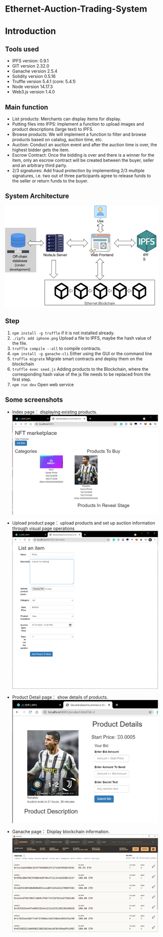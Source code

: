 # Ethernet-Auction-Trading-System

# Introduction

## Tools used

* IPFS 	    version: 0.9.1
* GIT 	    version 2.32.0
* Ganache version 2.5.4
* Solidity    version 0.5.16
* Truffle     version 5.4.1 (core: 5.4.1)
* Node 	    version 14.17.3
* Web3.js   version 1.4.0

## Main function

- List products: Merchants can display items for display.
- Putting files into IFPS: Implement a function to upload images and product descriptions (large text) to IPFS.
- Browse products: We will implement a function to filter and browse products based on catalog, auction time, etc.
- Auction: Conduct an auction event and after the auction time is over, the highest bidder gets the item.
- Escrow Contract: Once the bidding is over and there is a winner for the item, only an escrow contract will be created between the buyer, seller and an arbitrary third party.
- 2/3 signatures: Add fraud protection by implementing 2/3 multiple signatures, i.e. two out of three participants agree to release funds to the seller or return funds to the buyer.

## System Architecture
![System Architecture Page](https://raw.githubusercontent.com/jeremyRZ/Ethernet-Auction-Trading-System/main/screenshot/System%20Architecture.png)

## Step

1. `npm install -g truffle` if it is not installed already.
2. `./ipfs add iphone.png` Upload a file to IPFS, maybe the hash value of the file.
3. `truffle compile --all` to compile contracts.
4. `npm install -g ganache-cli` Either using the GUI or the command line
5. `truffle migrate` Migrate smart contracts and deploy them on the blockchain
6. `truffle exec seed.js` Adding products to the Blockchain, where the corresponding hash value of the js file needs to be replaced from the first step.
7. `npm run dev` Open web service

## Some screenshots

- Index page： displaying existing products.
![Index Page](https://raw.githubusercontent.com/jeremyRZ/Ethernet-Auction-Trading-System/main/screenshot/indexpage.png)


- Upload product page： upload products and set up auction information through visual page operations
![Index Page](https://raw.githubusercontent.com/jeremyRZ/Ethernet-Auction-Trading-System/main/screenshot/productdetail.png)


- Product Detail page： show details of products.
![Detail Page](https://raw.githubusercontent.com/jeremyRZ/Ethernet-Auction-Trading-System/main/screenshot/product.png)


- Ganache page： Display blockchain information.
![Index Page](https://raw.githubusercontent.com/jeremyRZ/Ethernet-Auction-Trading-System/main/screenshot/gan.png)
